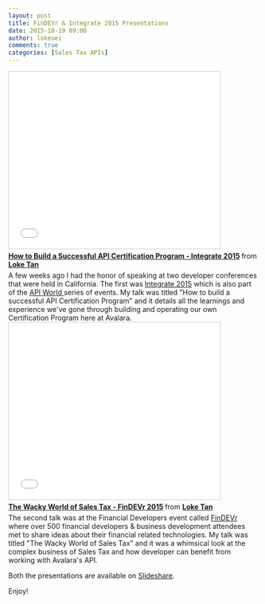 ```yaml
---
layout: post
title: FinDEVr & Integrate 2015 Presentations
date: 2015-10-19 09:00
author: lokeuei
comments: true
categories: [Sales Tax APIs]
---
```

<iframe style="border: 1px solid #CCC; border-width: 1px; margin-bottom: 5px; max-width: 100%;" src="//www.slideshare.net/slideshow/embed_code/key/CSNMpjQc5Ev5Yn" width="425" height="355" frameborder="0" marginwidth="0" marginheight="0" scrolling="no" allowfullscreen="allowfullscreen"> </iframe>
<div style="margin-bottom: 5px;"><strong> <a title="How to Build a Successful API Certification Program - Integrate 2015" href="//www.slideshare.net/lokeuei/how-to-build-a-successful-api-certification-program-integrate-2015" target="_blank">How to Build a Successful API Certification Program - Integrate 2015</a> </strong> from <strong><a href="//www.slideshare.net/lokeuei" target="_blank">Loke Tan</a></strong></div>
A few weeks ago I had the honor of speaking at two developer conferences that were held in California. The first was <a href="http://integratecon.com">Integrate 2015</a> which is also part of the <a href="http://apiworld.co">API World </a>series of events. My talk was titled "How to build a successful API Certification Program" and it details all the learnings and experience we've gone through building and operating our own Certification Program here at Avalara.

<iframe style="border: 1px solid #CCC; border-width: 1px; margin-bottom: 5px; max-width: 100%;" src="//www.slideshare.net/slideshow/embed_code/key/p7uzgolAQyYR5V" width="425" height="355" frameborder="0" marginwidth="0" marginheight="0" scrolling="no" allowfullscreen="allowfullscreen"> </iframe>
<div style="margin-bottom: 5px;"><strong> <a title="The Wacky World of Sales Tax - FinDEVr 2015" href="//www.slideshare.net/lokeuei/the-wacky-world-of-sales-tax-findevr-2015" target="_blank">The Wacky World of Sales Tax - FinDEVr 2015</a> </strong> from <strong><a href="//www.slideshare.net/lokeuei" target="_blank">Loke Tan</a></strong></div>
The second talk was at the Financial Developers event called <a href="http://findevr.com">FinDEVr</a> where over 500 financial developers &amp; business development attendees met to share ideas about their financial related technologies. My talk was titled "The Wacky World of Sales Tax" and it was a whimsical look at the complex business of Sales Tax and how developer can benefit from working with Avalara's API.

Both the presentations are available on <a href="http://www.slideshare.net/lokeuei">Slideshare</a>.

Enjoy!
